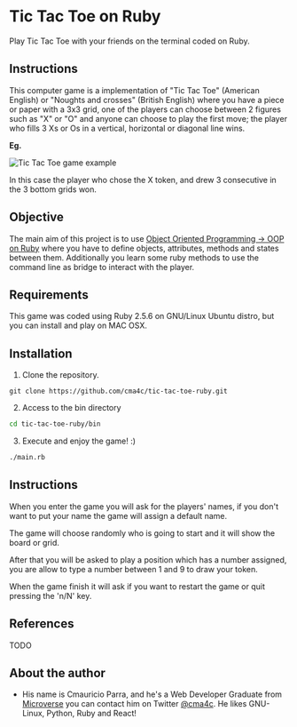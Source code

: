 # Tic Tac Toe on Ruby

Play Tic Tac Toe with your friends on the terminal coded on Ruby.

## Instructions

This computer game is a implementation of "Tic Tac Toe" (American English) or "Noughts and crosses" (British English)
where you have a piece or paper with a 3x3 grid, one of the players can choose between 2 figures such as
"X" or "O" and anyone can choose to play the first move; the player who fills 3 Xs or Os in a vertical,
horizontal or diagonal line wins.

**Eg.**

![Tic Tac Toe game example](https://upload.wikimedia.org/wikipedia/commons/thumb/1/1b/Tic-tac-toe-game-1.svg/1920px-Tic-tac-toe-game-1.svg.png)

In this case the player who chose the X token, and drew 3 consecutive in the 3 bottom grids won.

## Objective

The main aim of this project is to use [Object Oriented Programming -> OOP on Ruby](https://launchschool.com/books/oo_ruby/read/the_object_model) 
where you have to define objects, attributes, methods and states between them. Additionally you
learn some ruby methods to use the command line as bridge to interact with the player.

## Requirements

This game was coded using Ruby 2.5.6 on GNU/Linux Ubuntu distro, but you can install and play on MAC OSX.


## Installation

1. Clone the repository.
```
git clone https://github.com/cma4c/tic-tac-toe-ruby.git
```

2. Access to the bin directory
```sh
cd tic-tac-toe-ruby/bin
```

3. Execute and enjoy the game! :)
```sh
./main.rb
```

## Instructions

When you enter the game you will ask for the players' names, if you don't want to put your name
the game will assign a default name.

The game will choose randomly who is going to start and it will show the board or grid.

After that you will be asked to play a position which has a number assigned, you are allow to
type a number between 1 and 9 to draw your token.

When the game finish it will ask if you want to restart the game or quit pressing the 'n/N' key.

## References

TODO

## About the author

- His name is Cmauricio Parra, and he's a Web Developer Graduate from [Microverse](https://www.microverse.org/)
  you can contact him on Twitter [@cma4c](https://twitter.com/@cma4c). He likes
  GNU-Linux, Python, Ruby and React!

